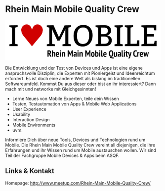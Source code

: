 # Rhein Main Mobile Quality Crew
![Rhein Main Mobile Quality Crew](./mqc.logo.png)


Die Entwicklung und der Test von Devices und Apps ist eine eigene anspruchsvolle Disziplin, die Experten mit
Pioniergeist und Ideenreichtum erfordert. Es ist doch eine andere Welt als bislang im traditionellen
Softwareumfeld. Kommst Du aus dieser oder bist an ihr interessiert? Dann mach mit und networke mit
Gleichgesinnten!

- Lerne Neues von Mobile Experten, teile dein Wissen
- Testen, Testautomation von Apps & Mobile Web Applications
- User Experience
- Usability
- Interaction Design
- Mobile Environments
- uvm.

Informiere Dich über neue Tools, Devices und Technologien rund um Mobile. Die Rhein Main Mobile Quality Crew
vereint all diejenigen, die ihre Erfahrungen und ihr Wissen rund um Mobile austauschen wollen. Wir sind Teil der
Fachgruppe Mobile Devices & Apps beim ASQF.


## Links &amp; Kontakt

Homepage: <http://www.meetup.com/Rhein-Main-Mobile-Quality-Crew/>











